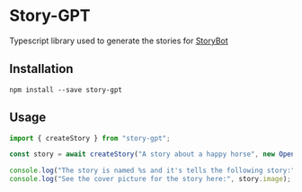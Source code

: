 # Story-GPT

Typescript library used to generate the stories for [StoryBot](https://storybot.dev)

## Installation

`npm install --save story-gpt`

## Usage

```typescript
import { createStory } from "story-gpt";

const story = await createStory("A story about a happy horse", new OpenAI({apiKey: ">my api key<"}));

console.log("The story is named %s and it's tells the following story:", story.title, story.content);
console.log("See the cover picture for the story here:", story.image);
```
